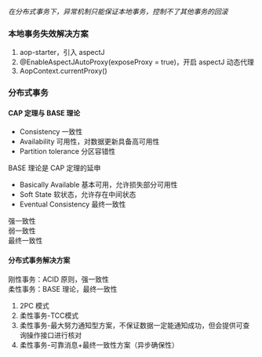 _在分布式事务下，异常机制只能保证本地事务，控制不了其他事务的回滚_
### 本地事务失效解决方案
1. aop-starter，引入 aspectJ
2. @EnableAspectJAutoProxy(exposeProxy = true)，开启 aspectJ 动态代理
3. AopContext.currentProxy()

### 分布式事务
#### CAP 定理与 BASE 理论
- Consistency 一致性
- Availability 可用性，对数据更新具备高可用性
- Partition tolerance 分区容错性

BASE 理论是 CAP 定理的延申
- Basically Available 基本可用，允许损失部分可用性
- Soft State 软状态，允许存在中间状态
- Eventual Consistency 最终一致性

强一致性  
弱一致性  
最终一致性  

#### 分布式事务解决方案
刚性事务：ACID 原则，强一致性  
柔性事务：BASE 理论，最终一致性

1. 2PC 模式
2. 柔性事务-TCC模式
3. 柔性事务-最大努力通知型方案，不保证数据一定能通知成功，但会提供可查询操作接口进行核对
4. 柔性事务-可靠消息+最终一致性方案（异步确保性）

